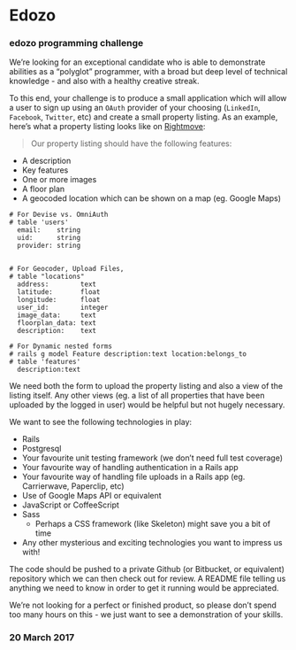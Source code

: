 # Edozo

### edozo programming challenge

We’re looking for an exceptional candidate who is able to demonstrate
abilities as a “polyglot” programmer, with a broad but deep level of
technical knowledge - and also with a healthy creative streak.

To this end, your challenge is to produce a small application which will
allow a user to sign up using an ``OAuth`` provider of your choosing
(``LinkedIn``, ``Facebook``, ``Twitter``, etc) and create a small property
listing. As an example, here’s what a property listing looks like on
[Rightmove][1]:

> Our property listing should have the following features:

* A description
* Key features
* One or more images
* A floor plan
* A geocoded location which can be shown on a map (eg. Google Maps)

```
# For Devise vs. OmniAuth
# table 'users'
  email:    string
  uid:      string
  provider: string


# For Geocoder, Upload Files,
# table "locations"
  address:        text
  latitude:       float
  longitude:      float
  user_id:        integer
  image_data:     text
  floorplan_data: text
  description:    text

# For Dynamic nested forms
# rails g model Feature description:text location:belongs_to
# table 'features'
  description:text
```

We need both the form to upload the property listing and also a view of
the listing itself. Any other views (eg. a list of all properties that
have been uploaded by the logged in user) would be helpful but not
hugely necessary.

We want to see the following technologies in play:
- Rails
- Postgresql
- Your favourite unit testing framework (we don’t need full test coverage)
- Your favourite way of handling authentication in a Rails app
- Your favourite way of handling file uploads in a Rails app (eg.
  Carrierwave, Paperclip, etc)
- Use of Google Maps API or equivalent
- JavaScript or CoffeeScript
- Sass
  - Perhaps a CSS framework (like Skeleton) might save you a bit of time
- Any other mysterious and exciting technologies you want to impress us
  with!

The code should be pushed to a private Github (or Bitbucket, or equivalent)
repository which we can then check out for review. A README file telling us
anything we need to know in order to get it running would be appreciated.

We’re not looking for a perfect or finished product, so please don’t
spend too many hours on this - we just want to see a demonstration of
your skills.

### 20 March 2017

[1]: http://www.rightmove.co.uk/property-for-sale/property-59186501.html

